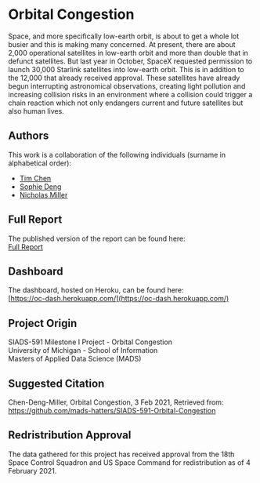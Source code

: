 # Orbital Congestion
Space, and more specifically low-earth orbit, is about to get a whole lot busier and this is making many concerned. At present, there are about 2,000 operational satellites in low-earth orbit and more than double that in defunct satellites. But last year in October, SpaceX requested permission to launch 30,000 Starlink satellites into low-earth orbit. This is in addition to the 12,000 that already received approval. These satellites have already begun interrupting astronomical observations, creating light pollution and increasing collision risks in an environment where a collision could trigger a chain reaction which not only endangers current and future satellites but also human lives.

## Authors
This work is a collaboration of the following individuals (surname in alphabetical order):

- [Tim Chen](https://github.com/timzai)
- [Sophie Deng](https://github.com/sophde)
- [Nicholas Miller](https://github.com/cassova)

## Full Report
The published version of the report can be found here:<br>
[Full Report](https://mads-hatters.github.io/)

## Dashboard
The dashboard, hosted on Heroku, can be found here:<br>
[https://oc-dash.herokuapp.com/](https://oc-dash.herokuapp.com/)

## Project Origin
SIADS-591 Milestone I Project - Orbital Congestion<br>
University of Michigan - School of Information<br>
Masters of Applied Data Science (MADS)

## Suggested Citation
Chen-Deng-Miller, Orbital Congestion, 3 Feb 2021, Retrieved from: https://github.com/mads-hatters/SIADS-591-Orbital-Congestion

## Redristribution Approval
The data gathered for this project has received approval from the 18th Space Control Squadron and US Space Command for redistribution as of 4 February 2021.
